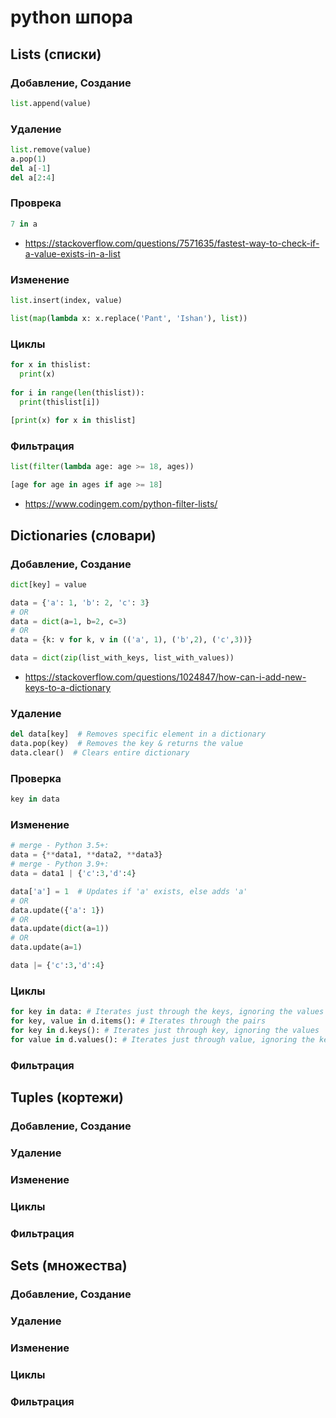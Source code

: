 # python шпора

## Lists (списки)

### Добавление, Создание

```python
list.append(value)
```

### Удаление

```python
list.remove(value)
a.pop(1)
del a[-1]
del a[2:4]
```

### Проврека

```python
7 in a
```

- https://stackoverflow.com/questions/7571635/fastest-way-to-check-if-a-value-exists-in-a-list

### Изменение

```python
list.insert(index, value)

list(map(lambda x: x.replace('Pant', 'Ishan'), list))
```

### Циклы

```python
for x in thislist:
  print(x)
 
for i in range(len(thislist)):
  print(thislist[i])
  
[print(x) for x in thislist]
```

### Фильтрация

```python
list(filter(lambda age: age >= 18, ages))

[age for age in ages if age >= 18]
```

- https://www.codingem.com/python-filter-lists/

## Dictionaries (словари)

### Добавление, Создание

```python
dict[key] = value

data = {'a': 1, 'b': 2, 'c': 3}
# OR
data = dict(a=1, b=2, c=3)
# OR
data = {k: v for k, v in (('a', 1), ('b',2), ('c',3))}

data = dict(zip(list_with_keys, list_with_values))
```

- https://stackoverflow.com/questions/1024847/how-can-i-add-new-keys-to-a-dictionary

### Удаление

```python
del data[key]  # Removes specific element in a dictionary
data.pop(key)  # Removes the key & returns the value
data.clear()  # Clears entire dictionary
```

### Проверка

```python
key in data
```

### Изменение

```python
# merge - Python 3.5+:
data = {**data1, **data2, **data3}
# merge - Python 3.9+:
data = data1 | {'c':3,'d':4}

data['a'] = 1  # Updates if 'a' exists, else adds 'a'
# OR
data.update({'a': 1})
# OR
data.update(dict(a=1))
# OR
data.update(a=1)

data |= {'c':3,'d':4}
```

### Циклы

```python
for key in data: # Iterates just through the keys, ignoring the values
for key, value in d.items(): # Iterates through the pairs
for key in d.keys(): # Iterates just through key, ignoring the values
for value in d.values(): # Iterates just through value, ignoring the keys
```

### Фильтрация

## Tuples (кортежи)

### Добавление, Создание
### Удаление
### Изменение
### Циклы
### Фильтрация

## Sets (множества)

### Добавление, Создание
### Удаление
### Изменение
### Циклы
### Фильтрация
